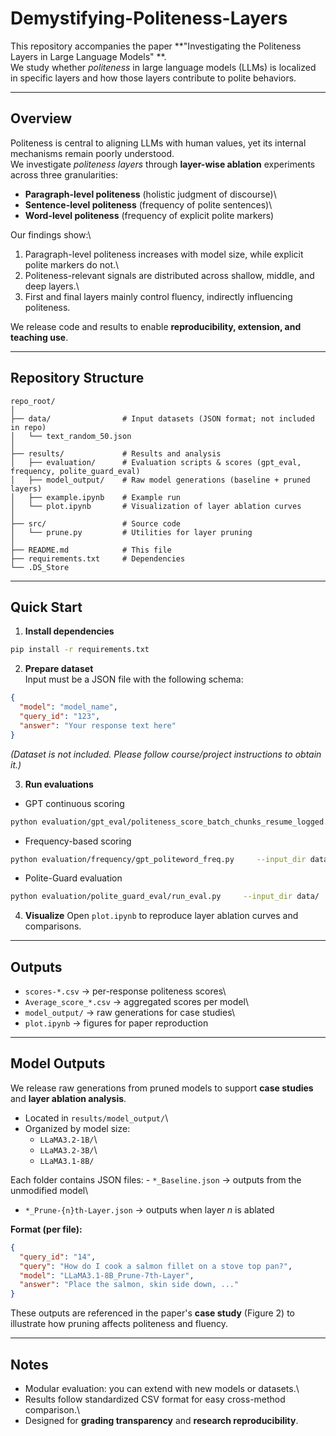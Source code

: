# Demystifying-Politeness-Layers

This repository accompanies the paper **"Investigating the Politeness
Layers in Large Language Models" **.\
We study whether *politeness* in large language models (LLMs) is
localized in specific layers and how those layers contribute to polite
behaviors.

------------------------------------------------------------------------

##  Overview

Politeness is central to aligning LLMs with human values, yet its
internal mechanisms remain poorly understood.\
We investigate *politeness layers* through **layer-wise ablation**
experiments across three granularities:

-   **Paragraph-level politeness** (holistic judgment of discourse)\
-   **Sentence-level politeness** (frequency of polite sentences)\
-   **Word-level politeness** (frequency of explicit polite markers)

Our findings show:\
1. Paragraph-level politeness increases with model size, while explicit
polite markers do not.\
2. Politeness-relevant signals are distributed across shallow, middle,
and deep layers.\
3. First and final layers mainly control fluency, indirectly influencing
politeness.

We release code and results to enable **reproducibility, extension, and
teaching use**.

------------------------------------------------------------------------

##  Repository Structure

    repo_root/
    │
    ├── data/                # Input datasets (JSON format; not included in repo)
    │   └── text_random_50.json
    │
    ├── results/             # Results and analysis
    │   ├── evaluation/      # Evaluation scripts & scores (gpt_eval, frequency, polite_guard_eval)
    │   ├── model_output/    # Raw model generations (baseline + pruned layers)
    │   ├── example.ipynb    # Example run
    │   └── plot.ipynb       # Visualization of layer ablation curves
    │
    ├── src/                 # Source code
    │   └── prune.py         # Utilities for layer pruning
    │
    ├── README.md            # This file
    ├── requirements.txt     # Dependencies
    └── .DS_Store


------------------------------------------------------------------------

##  Quick Start

1.  **Install dependencies**

``` bash
pip install -r requirements.txt
```

2.  **Prepare dataset**\
    Input must be a JSON file with the following schema:

``` json
{
  "model": "model_name",
  "query_id": "123",
  "answer": "Your response text here"
}
```

*(Dataset is not included. Please follow course/project instructions to
obtain it.)*

3.  **Run evaluations**

-   GPT continuous scoring

``` bash
python evaluation/gpt_eval/politeness_score_batch_chunks_resume_logged.py     --input_dir data/     --out evaluation/gpt_eval/scores-1B.csv     --model gpt-4o-mini     --chunk_size 100     --rpm 200
```

-   Frequency-based scoring

``` bash
python evaluation/frequency/gpt_politeword_freq.py     --input_dir data/     --out evaluation/frequency/scores-1B-sentence.csv     --model gpt-4o-mini
```

-   Polite-Guard evaluation

``` bash
python evaluation/polite_guard_eval/run_eval.py     --input_dir data/     --out evaluation/polite_guard_eval/scores-1B.csv
```

4.  **Visualize** Open `plot.ipynb` to reproduce layer ablation curves
    and comparisons.

------------------------------------------------------------------------

##  Outputs

-   `scores-*.csv` → per-response politeness scores\
-   `Average_score_*.csv` → aggregated scores per model\
-   `model_output/` → raw generations for case studies\
-   `plot.ipynb` → figures for paper reproduction

------------------------------------------------------------------------

##  Model Outputs

We release raw generations from pruned models to support **case
studies** and **layer ablation analysis**.

-   Located in `results/model_output/`\
-   Organized by model size:
    -   `LLaMA3.2-1B/`\
    -   `LLaMA3.2-3B/`\
    -   `LLaMA3.1-8B/`

Each folder contains JSON files: - `*_Baseline.json` → outputs from the
unmodified model\
- `*_Prune-{n}th-Layer.json` → outputs when layer *n* is ablated

**Format (per file):**

``` json
{
  "query_id": "14",
  "query": "How do I cook a salmon fillet on a stove top pan?",
  "model": "LLaMA3.1-8B_Prune-7th-Layer",
  "answer": "Place the salmon, skin side down, ..."
}
```

These outputs are referenced in the paper's **case study** (Figure 2) to
illustrate how pruning affects politeness and fluency.

------------------------------------------------------------------------

##  Notes

-   Modular evaluation: you can extend with new models or datasets.\
-   Results follow standardized CSV format for easy cross-method
    comparison.\
-   Designed for **grading transparency** and **research
    reproducibility**.

